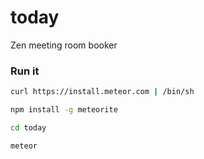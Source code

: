 today
=====

Zen meeting room booker

### Run it

```bash
curl https://install.meteor.com | /bin/sh

npm install -g meteorite

cd today

meteor
```
    
